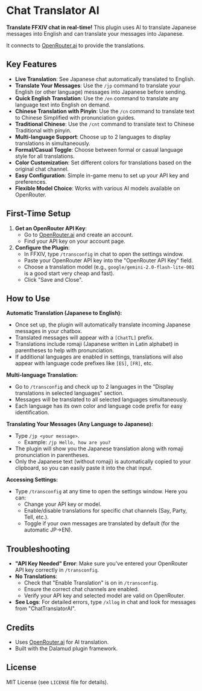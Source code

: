 # Chat Translator AI

**Translate FFXIV chat in real-time!** This plugin uses AI to translate Japanese messages into English and can translate your messages into Japanese.

It connects to [OpenRouter.ai](https://openrouter.ai/) to provide the translations.

## Key Features

*   **Live Translation**: See Japanese chat automatically translated to English.
*   **Translate Your Messages**: Use the `/jp` command to translate your English (or other language) messages into Japanese before sending.
*   **Quick English Translation**: Use the `/en` command to translate any language text into English on demand.
*   **Chinese Translation with Pinyin**: Use the `/cn` command to translate text to Chinese Simplified with pronunciation guides.
*   **Traditional Chinese**: Use the `/cnt` command to translate text to Chinese Traditional with pinyin.
*   **Multi-language Support**: Choose up to 2 languages to display translations in simultaneously.
*   **Formal/Casual Toggle**: Choose between formal or casual language style for all translations.
*   **Color Customization**: Set different colors for translations based on the original chat channel.
*   **Easy Configuration**: Simple in-game menu to set up your API key and preferences.
*   **Flexible Model Choice**: Works with various AI models available on OpenRouter.


## First-Time Setup

1.  **Get an OpenRouter API Key**:
    *   Go to [OpenRouter.ai](https://openrouter.ai/) and create an account.
    *   Find your API key on your account page.
2.  **Configure the Plugin**:
    *   In FFXIV, type `/transconfig` in chat to open the settings window.
    *   Paste your OpenRouter API key into the "OpenRouter API Key" field.
    *   Choose a translation model (e.g., `google/gemini-2.0-flash-lite-001` is a good start very cheap and fast).
    *   Click "Save and Close".

## How to Use

**Automatic Translation (Japanese to English):**

*   Once set up, the plugin will automatically translate incoming Japanese messages in your chatbox.
*   Translated messages will appear with a `[ChatTL]` prefix.
*   Translations include romaji (Japanese written in Latin alphabet) in parentheses to help with pronunciation.
*   If additional languages are enabled in settings, translations will also appear with language code prefixes like `[ES]`, `[FR]`, etc.

**Multi-language Translation:**

*   Go to `/transconfig` and check up to 2 languages in the "Display translations in selected languages" section.
*   Messages will be translated to all selected languages simultaneously.
*   Each language has its own color and language code prefix for easy identification.

**Translating Your Messages (Any Language to Japanese):**

*   Type `/jp <your message>`.
    *   Example: `/jp Hello, how are you?`
*   The plugin will show you the Japanese translation along with romaji pronunciation in parentheses.
*   Only the Japanese text (without romaji) is automatically copied to your clipboard, so you can easily paste it into the chat input.

**Accessing Settings:**

*   Type `/transconfig` at any time to open the settings window. Here you can:
    *   Change your API key or model.
    *   Enable/disable translations for specific chat channels (Say, Party, Tell, etc.).
    *   Toggle if your own messages are translated by default (for the automatic JP->EN).

## Troubleshooting

*   **"API Key Needed" Error**: Make sure you've entered your OpenRouter API key correctly in `/transconfig`.
*   **No Translations**:
    *   Check that "Enable Translation" is on in `/transconfig`.
    *   Ensure the correct chat channels are enabled.
    *   Verify your API key and selected model are valid on OpenRouter.
*   **See Logs**: For detailed errors, type `/xllog` in chat and look for messages from "ChatTranslatorAI".

## Credits

*   Uses [OpenRouter.ai](https://openrouter.ai/) for AI translation.
*   Built with the Dalamud plugin framework.

## License

MIT License (see `LICENSE` file for details).
